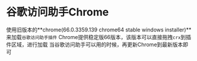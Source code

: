 # 谷歌访问助手Chrome
使用旧版本的**chrome(66.0.3359.139 chrome64 stable windows installer)**来加载`谷歌访问助手插件`
Chrome提供稳定版66版本，该版本可以直接拖拽`crx`到插件区域，进行加载
当谷歌访问助手可以用的时候，再更新Chrome到最新版本即可
